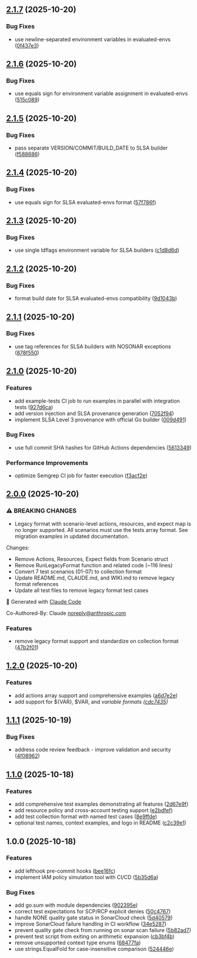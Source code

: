 ## [2.1.7](https://github.com/reaandrew/politest/compare/v2.1.6...v2.1.7) (2025-10-20)

### Bug Fixes

* use newline-separated environment variables in evaluated-envs ([0f437e3](https://github.com/reaandrew/politest/commit/0f437e3ded3524a4dada5acb2095ea315b4e1548))

## [2.1.6](https://github.com/reaandrew/politest/compare/v2.1.5...v2.1.6) (2025-10-20)

### Bug Fixes

* use equals sign for environment variable assignment in evaluated-envs ([515c089](https://github.com/reaandrew/politest/commit/515c089a907e2cc3a402c286cdb7e34ba861f095))

## [2.1.5](https://github.com/reaandrew/politest/compare/v2.1.4...v2.1.5) (2025-10-20)

### Bug Fixes

* pass separate VERSION/COMMIT/BUILD_DATE to SLSA builder ([f588686](https://github.com/reaandrew/politest/commit/f5886862ded564d25402c66186e1cb5ae03e3cbf))

## [2.1.4](https://github.com/reaandrew/politest/compare/v2.1.3...v2.1.4) (2025-10-20)

### Bug Fixes

* use equals sign for SLSA evaluated-envs format ([57f786f](https://github.com/reaandrew/politest/commit/57f786ff6c63fe3963b7623941469e1fa8c135a1))

## [2.1.3](https://github.com/reaandrew/politest/compare/v2.1.2...v2.1.3) (2025-10-20)

### Bug Fixes

* use single ldflags environment variable for SLSA builders ([c1d8d6d](https://github.com/reaandrew/politest/commit/c1d8d6db6cb693baf445d8fe9d30e4cbfbcc682a))

## [2.1.2](https://github.com/reaandrew/politest/compare/v2.1.1...v2.1.2) (2025-10-20)

### Bug Fixes

* format build date for SLSA evaluated-envs compatibility ([9d1043b](https://github.com/reaandrew/politest/commit/9d1043b9f27e1242b01fad71725aa217dd09bad5))

## [2.1.1](https://github.com/reaandrew/politest/compare/v2.1.0...v2.1.1) (2025-10-20)

### Bug Fixes

* use tag references for SLSA builders with NOSONAR exceptions ([878f550](https://github.com/reaandrew/politest/commit/878f55032926229b5df0f54079d7a4d04a75980e))

## [2.1.0](https://github.com/reaandrew/politest/compare/v2.0.0...v2.1.0) (2025-10-20)

### Features

* add example-tests CI job to run examples in parallel with integration tests ([927d6ca](https://github.com/reaandrew/politest/commit/927d6ca900c842b8ab8c957de5ab3e20295d4fc2))
* add version injection and SLSA provenance generation ([7052f94](https://github.com/reaandrew/politest/commit/7052f94023685813d0c8617b344d4c550079e75c))
* implement SLSA Level 3 provenance with official Go builder ([009d491](https://github.com/reaandrew/politest/commit/009d491c3ddfa8f25b117ac049346848181af71c))

### Bug Fixes

* use full commit SHA hashes for GitHub Actions dependencies ([5613349](https://github.com/reaandrew/politest/commit/56133493cfdf5914bb5a49c3cd710b21eca34580))

### Performance Improvements

* optimize Semgrep CI job for faster execution ([f3acf2e](https://github.com/reaandrew/politest/commit/f3acf2e8755115b145140420c941a2b314316d77))

## [2.0.0](https://github.com/reaandrew/politest/compare/v1.2.0...v2.0.0) (2025-10-20)

### ⚠ BREAKING CHANGES

* Legacy format with scenario-level actions, resources, and expect map is no longer supported. All scenarios must use the tests array format. See migration examples in updated documentation.

Changes:
- Remove Actions, Resources, Expect fields from Scenario struct
- Remove RunLegacyFormat function and related code (~116 lines)
- Convert 7 test scenarios (01-07) to collection format
- Update README.md, CLAUDE.md, and WIKI.md to remove legacy format references
- Update all test files to remove legacy format test cases

🤖 Generated with [Claude Code](https://claude.com/claude-code)

Co-Authored-By: Claude <noreply@anthropic.com>

### Features

* remove legacy format support and standardize on collection format ([47b2f01](https://github.com/reaandrew/politest/commit/47b2f013a3bf273b27f5ae0f349529624eccee20))

## [1.2.0](https://github.com/reaandrew/politest/compare/v1.1.1...v1.2.0) (2025-10-20)

### Features

* add actions array support and comprehensive examples ([a6d7e2e](https://github.com/reaandrew/politest/commit/a6d7e2e206c35fbc29619605fb9b67466614c286))
* add support for ${VAR}, $VAR, and <VAR> variable formats ([cdc7435](https://github.com/reaandrew/politest/commit/cdc743557efc3b1c3bed0001a424f8363e5f3039))

## [1.1.1](https://github.com/reaandrew/politest/compare/v1.1.0...v1.1.1) (2025-10-19)

### Bug Fixes

* address code review feedback - improve validation and security ([4f08962](https://github.com/reaandrew/politest/commit/4f0896228e2d70e31b5a22802ace361aaae9f6b2))

## [1.1.0](https://github.com/reaandrew/politest/compare/v1.0.0...v1.1.0) (2025-10-18)

### Features

* add comprehensive test examples demonstrating all features ([2d67e9f](https://github.com/reaandrew/politest/commit/2d67e9ff5f6766b98ce58ea63160a3a6c7dc1678))
* add resource policy and cross-account testing support ([e2bdfef](https://github.com/reaandrew/politest/commit/e2bdfef301353d95f92c4bcbaca57fb0f68d9e95))
* add test collection format with named test cases ([8e9ffde](https://github.com/reaandrew/politest/commit/8e9ffde812dc12218debb41d90f831e32a2e5ccd))
* optional test names, context examples, and logo in README ([c2c39e1](https://github.com/reaandrew/politest/commit/c2c39e14b6f8a5d0147c219ae1c78f6b6f2e5cbe))

## 1.0.0 (2025-10-18)

### Features

* add lefthook pre-commit hooks ([bee16fc](https://github.com/reaandrew/politest/commit/bee16fc20188c8122a983776532fd89fcb751453))
* implement IAM policy simulation tool with CI/CD ([5b35d6a](https://github.com/reaandrew/politest/commit/5b35d6ae04c7e5a46bfb845563ffa340aa9f3cd0))

### Bug Fixes

* add go.sum with module dependencies ([902395e](https://github.com/reaandrew/politest/commit/902395e2a1e7d9df3a5c3488e049ae5b4f85deee))
* correct test expectations for SCP/RCP explicit denies ([50c4767](https://github.com/reaandrew/politest/commit/50c47674d37bedecf4ac3f84fbe1ddb15ca94435))
* handle NONE quality gate status in SonarCloud check ([5d40579](https://github.com/reaandrew/politest/commit/5d405799b39d7e4d1e7e5c3fc9e10cbd6a0a72af))
* improve SonarCloud failure handling in CI workflow ([34e5287](https://github.com/reaandrew/politest/commit/34e52878129fd9dac83bda547ff0e294d2a7e031))
* prevent quality gate check from running on sonar scan failure ([5b82ad7](https://github.com/reaandrew/politest/commit/5b82ad73b4a37018a2bba7000171d0e21ce75a51))
* prevent test script from exiting on arithmetic expansion ([cb3bf4b](https://github.com/reaandrew/politest/commit/cb3bf4bbc838c2bf9ef9f4694194cabe6833353c))
* remove unsupported context type enums ([68477fa](https://github.com/reaandrew/politest/commit/68477fa4cc0aca89a0d9cc0aa8699c5f04b20368))
* use strings.EqualFold for case-insensitive comparison ([524446e](https://github.com/reaandrew/politest/commit/524446ef8b1decc5b6f521b8d4cfc68dcaf3d63e))
